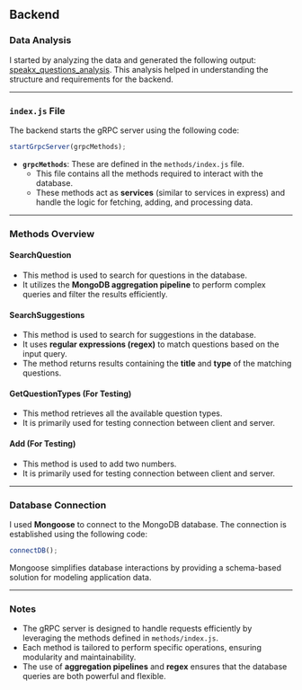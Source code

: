 ## Backend

### Data Analysis

I started by analyzing the data and generated the following output: [speakx_questions_analysis](./seed/speakx_questions_analysis.json). This analysis helped in understanding the structure and requirements for the backend.

---

### `index.js` File

The backend starts the gRPC server using the following code:

```js
startGrpcServer(grpcMethods);
```

- **`grpcMethods`**: These are defined in the `methods/index.js` file.
  - This file contains all the methods required to interact with the database.
  - These methods act as **services** (similar to services in express) and handle the logic for fetching, adding, and processing data.

---

### Methods Overview

#### **SearchQuestion**

- This method is used to search for questions in the database.
- It utilizes the **MongoDB aggregation pipeline** to perform complex queries and filter the results efficiently.

#### **SearchSuggestions**

- This method is used to search for suggestions in the database.
- It uses **regular expressions (regex)** to match questions based on the input query.
- The method returns results containing the **title** and **type** of the matching questions.

#### **GetQuestionTypes** (For Testing)

- This method retrieves all the available question types.
- It is primarily used for testing connection between client and server.

#### **Add** (For Testing)

- This method is used to add two numbers.
- It is primarily used for testing connection between client and server.

---

### Database Connection

I used **Mongoose** to connect to the MongoDB database. The connection is established using the following code:

```js
connectDB();
```

Mongoose simplifies database interactions by providing a schema-based solution for modeling application data.

---

### Notes

- The gRPC server is designed to handle requests efficiently by leveraging the methods defined in `methods/index.js`.
- Each method is tailored to perform specific operations, ensuring modularity and maintainability.
- The use of **aggregation pipelines** and **regex** ensures that the database queries are both powerful and flexible.
